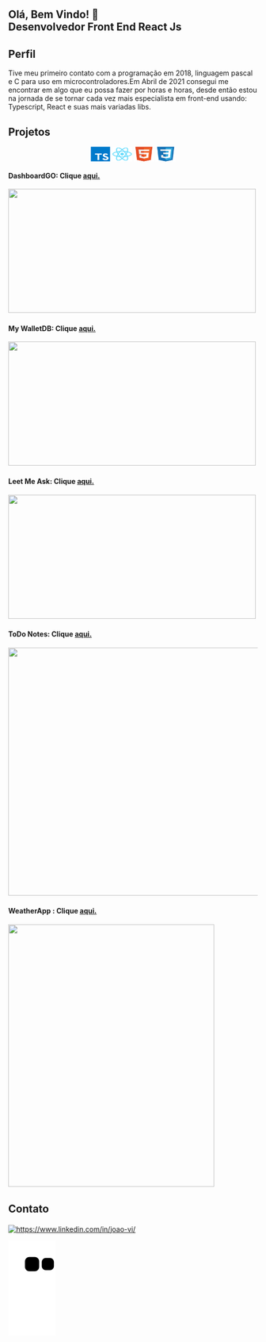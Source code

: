## Olá, Bem Vindo! 👋 <br/> Desenvolvedor Front End React Js                           
<h2>Perfil</h2>
<p>Tive meu primeiro contato com a programação em 2018, linguagem pascal e C para uso em microcontroladores.Em Abril de 2021 consegui me encontrar em algo que eu possa fazer por horas e horas, desde então estou na jornada de se tornar cada vez mais especialista em front-end usando: Typescript, React e suas mais variadas libs. </p>
<h2>Projetos</h2>
 <div align="center" style="display: inline_block">
  <img align="center" alt="Jv-Ts" height="30" width="40" src="https://raw.githubusercontent.com/devicons/devicon/master/icons/typescript/typescript-plain.svg">
  <img align="center" alt="Jv-React" height="30" width="40" src="https://raw.githubusercontent.com/devicons/devicon/master/icons/react/react-original.svg">
  <img align="center" alt="Jv-HTML" height="30" width="40" src="https://raw.githubusercontent.com/devicons/devicon/master/icons/html5/html5-original.svg">
  <img align="center" alt="Jv-CSS" height="30" width="40" src="https://raw.githubusercontent.com/devicons/devicon/master/icons/css3/css3-original.svg">
</div>

#### DashboardGO: Clique <a href="https://github.com/Joao-vi/dashboard-go">aqui. </a>
<img src="https://user-images.githubusercontent.com/83383626/137041336-8565a60c-4335-4a88-921e-d57e26347294.png" width="500px" height="250"  />

#### My WalletDB: Clique <a href="https://github.com/Joao-vi/my-walletdb">aqui. </a>
<img src="https://user-images.githubusercontent.com/83383626/133476525-874d2dbf-2cc3-4aa8-a642-79f6fc3b4da6.png" width="500px" height="250"  />


#### Leet Me Ask: Clique <a href="https://github.com/Joao-vi/letmeask-bootcamp-rocketseat">aqui. </a>
<img src="https://user-images.githubusercontent.com/83383626/137322057-f295fc39-23d9-4d17-8d10-54ff1728f1f9.png" width="500px" height="250"  />

#### ToDo Notes: Clique <a href="https://github.com/Joao-vi/To-do-Notes">aqui. </a>
<img src="https://user-images.githubusercontent.com/83383626/137329672-3e673669-ce5d-4657-8818-5683e0f4edf7.png" width="980" height="500"  />

#### WeatherApp : Clique <a href="https://github.com/Joao-vi/Weather-API">aqui. </a>
<img src="https://user-images.githubusercontent.com/83383626/137323038-3c531f1b-119c-4332-bf68-9661f265f370.png" width="416px" height="529"  />

## Contato
<p align="left">
<a href="https://linkedin.com/in/https://www.linkedin.com/in/joao-vi/" target="blank"><img align="center" src="https://raw.githubusercontent.com/rahuldkjain/github-profile-readme-generator/master/src/images/icons/Social/linked-in-alt.svg" alt="https://www.linkedin.com/in/joao-vi/" height="30" width="40" /></a>
</p>

   ![Snake animation](https://github.com/rafaballerini/rafaballerini/blob/output/github-contribution-grid-snake.svg)
 

 

